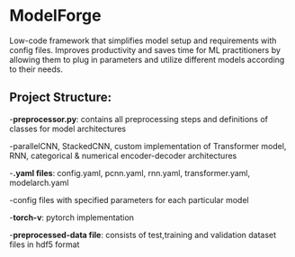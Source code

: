 # ModelForge
Low-code framework that simplifies model setup and requirements with config files. Improves productivity and saves time for ML practitioners by allowing them to plug in parameters and utilize different models according to their needs.

## Project Structure:
-**preprocessor.py**: contains all preprocessing steps and definitions of classes for model architectures

-parallelCNN, StackedCNN, custom implementation of Transformer model, RNN, categorical & numerical encoder-decoder architectures

-**.yaml files**: config.yaml, pcnn.yaml, rnn.yaml, transformer.yaml, modelarch.yaml

-config files with specified parameters for each particular model

-**torch-v**: pytorch implementation 

-**preprocessed-data file**: consists of test,training and validation dataset files in hdf5 format
